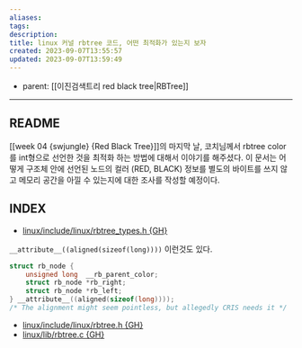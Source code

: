 ```yaml
---
aliases: 
tags: 
description:
title: linux 커널 rbtree 코드, 어떤 최적화가 있는지 보자
created: 2023-09-07T13:55:57
updated: 2023-09-07T13:59:49
---
```

- parent: [[이진검색트리 red black tree|RBTree]]
___

## README

[[week 04 {swjungle} {Red Black Tree}]]의 마지막 날, 코치님께서 rbtree color를 int형으로 선언한 것을 최적화 하는 방법에 대해서 이야기를 해주셨다. 이 문서는 어떻게 구조체 안에 선언된 노드의 컬러 (RED, BLACK) 정보를 별도의 바이트를 쓰지 않고 메모리 공간을 아낄 수 있는지에 대한 조사를 작성할 예정이다.

## INDEX

- [linux/include/linux/rbtree_types.h {GH}](https://github.com/torvalds/linux/blob/7ba2090ca64ea1aa435744884124387db1fac70f/include/linux/rbtree_types.h)

`__attribute__((aligned(sizeof(long))))` 이런것도 있다. 

```c
struct rb_node {
	unsigned long  __rb_parent_color;
	struct rb_node *rb_right;
	struct rb_node *rb_left;
} __attribute__((aligned(sizeof(long))));
/* The alignment might seem pointless, but allegedly CRIS needs it */
```

- [linux/include/linux/rbtree.h {GH}](https://github.com/torvalds/linux/blob/7ba2090ca64ea1aa435744884124387db1fac70f/include/linux/rbtree.h)
- [linux/lib/rbtree.c {GH}](https://github.com/torvalds/linux/blob/7ba2090ca64ea1aa435744884124387db1fac70f/lib/rbtree.c)
